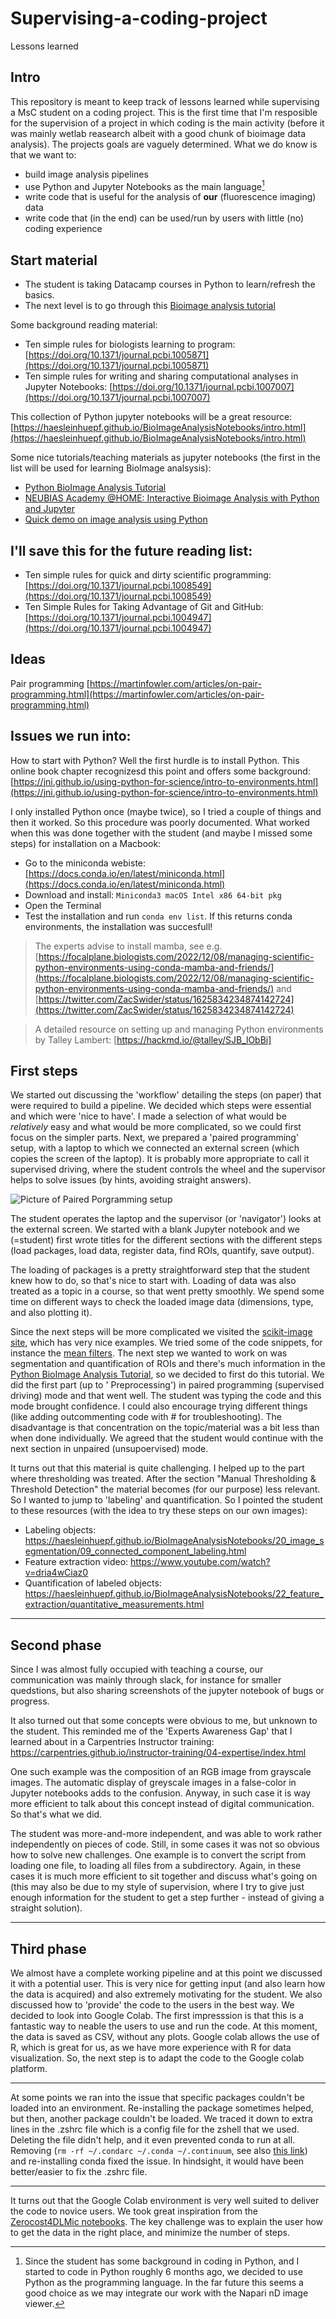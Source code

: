 # Supervising-a-coding-project
Lessons learned


## Intro

This repository is meant to keep track of lessons learned while supervising a MsC student on a coding project. This is the first time that I'm resposible for the supervision of a project in which coding is the main activity (before it was mainly wetlab reasearch albeit with a good chunk of bioimage data analysis). The projects goals are vaguely determined. What we do know is that we want to:

- build image analysis pipelines
- use Python and Jupyter Notebooks as the main language[^1]
- write code that is useful for the analysis of **our** (fluorescence imaging) data
- write code that (in the end) can be used/run by users with little (no) coding experience

[^1]: Since the student has some background in coding in Python, and I started to code in Python roughly 6 months ago, we decided to use Python as the programming language. In the far future this seems a good choice as we may integrate our work with the Napari nD image viewer.



## Start material

- The student is taking Datacamp courses in Python to learn/refresh the basics.
- The next level is to go through this [Bioimage analysis tutorial](https://github.com/WhoIsJack/python-bioimage-analysis-tutorial)

Some background reading material:

- Ten simple rules for biologists learning to program: [https://doi.org/10.1371/journal.pcbi.1005871](https://doi.org/10.1371/journal.pcbi.1005871)
- Ten simple rules for writing and sharing computational analyses in Jupyter Notebooks: [https://doi.org/10.1371/journal.pcbi.1007007](https://doi.org/10.1371/journal.pcbi.1007007)

This collection of Python jupyter notebooks will be a great resource: [https://haesleinhuepf.github.io/BioImageAnalysisNotebooks/intro.html](https://haesleinhuepf.github.io/BioImageAnalysisNotebooks/intro.html)

Some nice tutorials/teaching materials as jupyter notebooks (the first in the list will be used for learning BioImage analsysis):

- [Python BioImage Analysis Tutorial](https://github.com/WhoIsJack/python-bioimage-analysis-tutorial)
- [NEUBIAS Academy @HOME: Interactive Bioimage Analysis with Python and Jupyter](https://github.com/guiwitz/neubias_academy_biapy)
- [Quick demo on image analysis using Python](https://github.com/CamachoDejay/teaching-bioimage-analysis-python/tree/main/quick_demo_220503)


## I'll save this for the future reading list:

- Ten simple rules for quick and dirty scientific programming: [https://doi.org/10.1371/journal.pcbi.1008549](https://doi.org/10.1371/journal.pcbi.1008549)
- Ten Simple Rules for Taking Advantage of Git and GitHub: [https://doi.org/10.1371/journal.pcbi.1004947](https://doi.org/10.1371/journal.pcbi.1004947)


## Ideas

Pair programming [https://martinfowler.com/articles/on-pair-programming.html](https://martinfowler.com/articles/on-pair-programming.html)

## Issues we run into:

How to start with Python? Well the first hurdle is to install Python. This online book chapter recognizesd this point and offers some background: [https://jni.github.io/using-python-for-science/intro-to-environments.html](https://jni.github.io/using-python-for-science/intro-to-environments.html)

I only installed Python once (maybe twice), so I tried a couple of things and then it worked. So this procedure was poorly documented. What worked when this was done together with the student (and maybe I missed some steps) for installation on a Macbook:

- Go to the miniconda webiste: [https://docs.conda.io/en/latest/miniconda.html](https://docs.conda.io/en/latest/miniconda.html)
- Download and install: `Miniconda3 macOS Intel x86 64-bit pkg`
- Open the Terminal
- Test the installation and run `conda env list`. If this returns conda environments, the installation was succesfull!

> The experts advise to install mamba, see e.g. [https://focalplane.biologists.com/2022/12/08/managing-scientific-python-environments-using-conda-mamba-and-friends/](https://focalplane.biologists.com/2022/12/08/managing-scientific-python-environments-using-conda-mamba-and-friends/) and [https://twitter.com/ZacSwider/status/1625834234874142724](https://twitter.com/ZacSwider/status/1625834234874142724)

> A detailed resource on setting up and managing Python environments by Talley Lambert: [https://hackmd.io/@talley/SJB_lObBi] 

## First steps

We started out discussing the 'workflow' detailing the steps (on paper) that were required to build a pipeline. We decided which steps were essential and which were 'nice to have'. I made a selection of what would be _relatively_ easy and what would be more complicated, so we could first focus on the simpler parts.
Next, we prepared a 'paired programming' setup, with a laptop to which we connected an external screen (which copies the screen of the laptop). It is probably more appropriate to call it supervised driving, where the student controls the wheel and the supervisor helps to solve issues (by hints, avoiding straight answers).

![Picture of Paired Porgramming setup](paired-programming-setup.jpg)

The student operates the laptop and the supervisor (or 'navigator') looks at the external screen. We started with a blank Jupyter notebook and we (=student) first wrote titles for the different sections with the different steps (load packages, load data, register data, find ROIs, quantify, save output).

The loading of packages is a pretty straightforward step that the student knew how to do, so that's nice to start with. Loading of data was also treated as a topic in a course, so that went pretty smoothly. We spend some time on different ways to check the loaded image data (dimensions, type, and also plotting it).

Since the next steps will be more complicated we visited the [scikit-image site](https://scikit-image.org/docs/stable/auto_examples/), which has very nice examples. We tried some of the code snippets, for instance the [mean filters](https://scikit-image.org/docs/stable/auto_examples/filters/plot_rank_mean.html). The next step we wanted to work on was segmentation and quantification of ROIs and there's much information in the [Python BioImage Analysis Tutorial](https://github.com/WhoIsJack/python-bioimage-analysis-tutorial), so we decided to first do this tutorial. We did the first part (up to '
Preprocessing') in paired programming (supervised driving) mode and that went well. The student was typing the code and this mode brought confidence. I could also encourage trying different things (like adding outcommenting code with # for troubleshooting). The disadvantage is that concentration on the topic/material was a bit less than when done individually. We agreed that the student would continue with the next section in unpaired (unsupoervised) mode.

It turns out that this material is quite challenging. I helped up to the part where thresholding was treated. After the section "Manual Thresholding & Threshold Detection" the material becomes (for our purpose) less relevant. So I wanted to jump to 'labeling' and quantification. So I pointed the student to these resources (with the idea to try these steps on our own images):

- Labeling objects:
https://haesleinhuepf.github.io/BioImageAnalysisNotebooks/20_image_segmentation/09_connected_component_labeling.html
- Feature extraction video: https://www.youtube.com/watch?v=dria4wCiaz0
- Quantification of labeled objects: https://haesleinhuepf.github.io/BioImageAnalysisNotebooks/22_feature_extraction/quantitative_measurements.html


-----------------

## Second phase

Since I was almost fully occupied with teaching a course, our communication was mainly through slack, for instance for smaller quedstions, but also sharing screenshots of the jupyter notebook of bugs or progress.

It also turned out that some concepts were obvious to me, but unknown to the student. This reminded me of the 'Experts Awareness Gap' that I learned about in a Carpentries Instructor training: https://carpentries.github.io/instructor-training/04-expertise/index.html

One such example was the composition of an RGB image from grayscale images. The automatic display of greyscale images in a false-color in Jupyter notebooks adds to the confusion. Anyway, in such case it is way more efficient to talk about this concept instead of digital communication. So that's what we did.

The student was more-and-more independent, and was able to work rather independently on pieces of code. Still, in some cases it was not so obvious how to solve new challenges. One example is to convert the script from loading one file, to loading all files from a subdirectory. Again, in these cases it is much more efficient to sit together and discuss what's going on (this may also be due to my style of supervision, where I try to give just enough information for the student to get a step further - instead of giving a straight solution).

---------------

## Third phase

We almost have a complete working pipeline and at this point we discussed it with a potential user. This is very nice for getting input (and also learn how the data is acquired) and also extremely motivating for the student.
We also discussed how to 'provide' the code to the users in the best way. We decided to look into Google Colab. The first impresssion is that this is a fantastic way to neable the users to use and run the code. At this moment, the data is saved as CSV, without any plots. Google colab allows the use of R, which is great for us, as we have more experience with R for data visualization. So, the next step is to adapt the code to the Google colab platform.

---------------

At some points we ran into the issue that specific packages couldn't be loaded into an environment. Re-installing the package sometimes helped, but then, another package couldn't be loaded. We traced it down to extra lines in the .zshrc file which is a config file for the zshell that we used. Deleting the file didn't help, and it even prevented conda to run at all.
Removing (`rm -rf ~/.condarc ~/.conda ~/.continuum`, see also [this link](https://stackoverflow.com/questions/60131438/uninstall-miniconda-on-macos)) and re-installing conda fixed the issue.
In hindsight, it would have been better/easier to fix the .zshrc file.

---------------

It turns out that the Google Colab environment is very well suited to deliver the code to novice users. We took great inspiration from the [Zerocost4DLMic notebooks](https://github.com/HenriquesLab/ZeroCostDL4Mic). The key challenge was to explain the user how to get the data in the right place, and minimize the number of steps.










